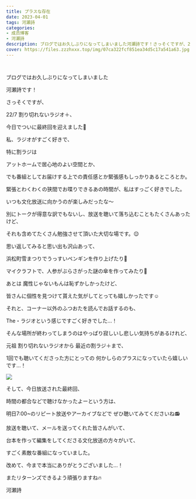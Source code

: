 ```yaml
---
title: プラスな存在
date: 2023-04-01
tags: 河瀬詩
categories: 
- 成员博客
- 河瀬詩
description: ブログではお久しぶりになってしまいました河瀬詩です！さっそくですが、22/7 割り切れないラジオ＋、今日でついに最終回を迎えました🥲...
cover: https://files.zzzhxxx.top/img/07ca322fcf851ea34d5c17a541a63.jpg 
---
```


        ﻿




ブログではお久しぶりになってしまいました



河瀬詩です！








さっそくですが、



22/7 割り切れないラジオ＋、



今日でついに最終回を迎えました🥲








私、ラジオがすごく好きで、




特に割ラジは






アットホームで居心地のよい空間とか、




でも番組としてお届けする上での責任感とか緊張感もしっかりあるところとか。





緊張とわくわくの狭間でお喋りできるあの時間が、私はすっごく好きでした。





いつも文化放送に向かうのが楽しみだったな〜







別にトークが得意な訳でもないし、放送を聴いて落ち込むこともたくさんあったけど、





それも含めてたくさん勉強させて頂いた大切な場です。😌







思い返してみると思い出も沢山あって、





浜松町雪まつりでうっすいペンギンを作り上げたり🐧





マイクラフトで、人参がぶらさがった謎の傘を作ってみたり🥕






あとは 魔性じゃないもんは恥ずかしかったけど、




皆さんに個性を見つけて貰えた気がしてとっても嬉しかったです☺️






それと、コーナー以外のふつおたを読んでお話するのも、



The・ラジオという感じですごく好きでした…！








そんな場所が終わってしまうのはやっぱり寂しいし悲しい気持ちがあるけれど、




元祖 割り切れないラジオから
最近の割ラジ＋まで、





1回でも聴いてくださった方にとっての
何かしらのプラスになっていたら嬉しいです…！



![](https://files.zzzhxxx.top/img/07ca322fcf851ea34d5c17a541a63.jpg)




そして、今日放送された最終回、




時間の都合などで聴けなかったよーという方は、




明日7:00~のリピート放送やアーカイブなどで
ぜひ聴いてみてくださいね📻














放送を聴いて、メールを送ってくれた皆さんがいて、



台本を作って編集をしてくださる文化放送の方々がいて、



すごく素敵な番組になっていました。







改めて、今まで本当にありがとうございました…！







またリターンズできるよう頑張りますね🔥









河瀬詩


